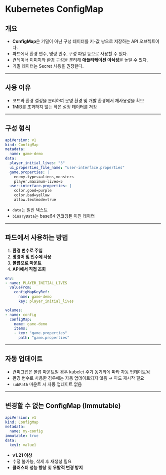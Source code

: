 # Kubernetes ConfigMap

## 개요

- **ConfigMap**은 기밀이 아닌 구성 데이터를 키-값 쌍으로 저장하는 API 오브젝트이다.
- 파드에서 환경 변수, 명령 인수, 구성 파일 등으로 사용할 수 있다.
- 컨테이너 이미지와 환경 구성을 분리해 **애플리케이션 이식성**을 높일 수 있다.
- 기밀 데이터는 Secret 사용을 권장한다.

---

## 사용 이유

- 코드와 환경 설정을 분리하여 운영 환경 및 개발 환경에서 재사용성을 확보
- 1MiB를 초과하지 않는 작은 설정 데이터를 저장

---

## 구성 형식

```yaml
apiVersion: v1
kind: ConfigMap
metadata:
  name: game-demo
data:
  player_initial_lives: "3"
  ui_properties_file_name: "user-interface.properties"
  game.properties: |
    enemy.types=aliens,monsters
    player.maximum-lives=5    
  user-interface.properties: |
    color.good=purple
    color.bad=yellow
    allow.textmode=true    
```

- `data`는 일반 텍스트
- `binaryData`는 base64 인코딩된 이진 데이터

---

## 파드에서 사용하는 방법

1. **환경 변수로 주입**
2. **명령어 및 인수에 사용**
3. **볼륨으로 마운트**
4. **API에서 직접 조회**

```yaml
env:
- name: PLAYER_INITIAL_LIVES
  valueFrom:
    configMapKeyRef:
      name: game-demo
      key: player_initial_lives
```

```yaml
volumes:
- name: config
  configMap:
    name: game-demo
    items:
    - key: "game.properties"
      path: "game.properties"
```

---

## 자동 업데이트

- 컨피그맵은 볼륨 마운트일 경우 kubelet 주기 동기화에 따라 자동 업데이트됨
- 환경 변수로 사용한 경우에는 자동 업데이트되지 않음 → 파드 재시작 필요
- `subPath` 마운트 시 자동 업데이트 없음

---

## 변경할 수 없는 ConfigMap (Immutable)

```yaml
apiVersion: v1
kind: ConfigMap
metadata:
  name: my-config
immutable: true
data:
  key1: value1
```

- **v1.21 이상**
- 수정 불가능, 삭제 후 재생성 필요
- **클러스터 성능 향상** 및 **우발적 변경 방지**